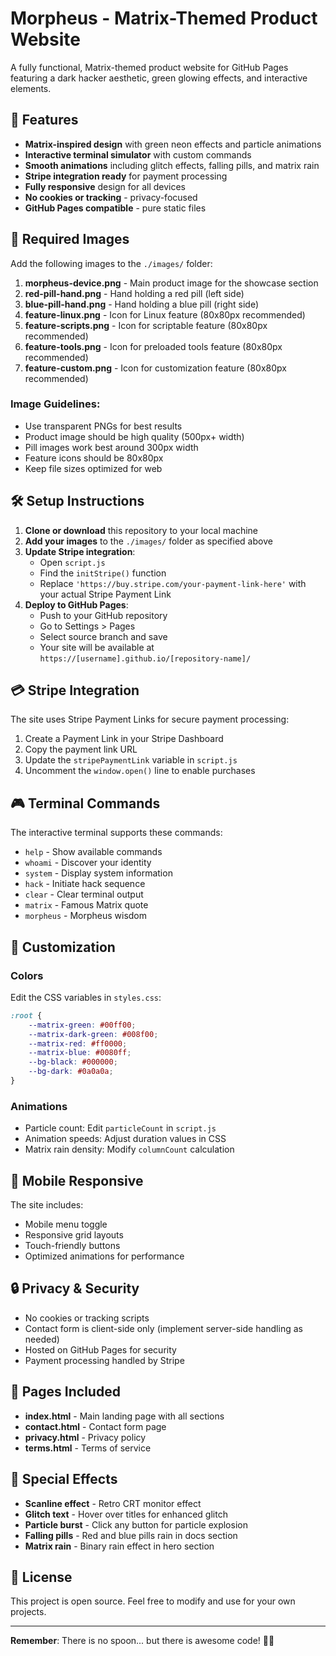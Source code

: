 # Morpheus - Matrix-Themed Product Website

A fully functional, Matrix-themed product website for GitHub Pages featuring a dark hacker aesthetic, green glowing effects, and interactive elements.

## 🚀 Features

- **Matrix-inspired design** with green neon effects and particle animations
- **Interactive terminal simulator** with custom commands
- **Smooth animations** including glitch effects, falling pills, and matrix rain
- **Stripe integration ready** for payment processing
- **Fully responsive** design for all devices
- **No cookies or tracking** - privacy-focused
- **GitHub Pages compatible** - pure static files

## 📁 Required Images

Add the following images to the `./images/` folder:

1. **morpheus-device.png** - Main product image for the showcase section
2. **red-pill-hand.png** - Hand holding a red pill (left side)
3. **blue-pill-hand.png** - Hand holding a blue pill (right side)
4. **feature-linux.png** - Icon for Linux feature (80x80px recommended)
5. **feature-scripts.png** - Icon for scriptable feature (80x80px recommended)
6. **feature-tools.png** - Icon for preloaded tools feature (80x80px recommended)
7. **feature-custom.png** - Icon for customization feature (80x80px recommended)

### Image Guidelines:
- Use transparent PNGs for best results
- Product image should be high quality (500px+ width)
- Pill images work best around 300px width
- Feature icons should be 80x80px
- Keep file sizes optimized for web

## 🛠️ Setup Instructions

1. **Clone or download** this repository to your local machine
2. **Add your images** to the `./images/` folder as specified above
3. **Update Stripe integration**:
   - Open `script.js`
   - Find the `initStripe()` function
   - Replace `'https://buy.stripe.com/your-payment-link-here'` with your actual Stripe Payment Link
4. **Deploy to GitHub Pages**:
   - Push to your GitHub repository
   - Go to Settings > Pages
   - Select source branch and save
   - Your site will be available at `https://[username].github.io/[repository-name]/`

## 💳 Stripe Integration

The site uses Stripe Payment Links for secure payment processing:

1. Create a Payment Link in your Stripe Dashboard
2. Copy the payment link URL
3. Update the `stripePaymentLink` variable in `script.js`
4. Uncomment the `window.open()` line to enable purchases

## 🎮 Terminal Commands

The interactive terminal supports these commands:
- `help` - Show available commands
- `whoami` - Discover your identity
- `system` - Display system information
- `hack` - Initiate hack sequence
- `clear` - Clear terminal output
- `matrix` - Famous Matrix quote
- `morpheus` - Morpheus wisdom

## 🎨 Customization

### Colors
Edit the CSS variables in `styles.css`:
```css
:root {
    --matrix-green: #00ff00;
    --matrix-dark-green: #008f00;
    --matrix-red: #ff0000;
    --matrix-blue: #0080ff;
    --bg-black: #000000;
    --bg-dark: #0a0a0a;
}
```

### Animations
- Particle count: Edit `particleCount` in `script.js`
- Animation speeds: Adjust duration values in CSS
- Matrix rain density: Modify `columnCount` calculation

## 📱 Mobile Responsive

The site includes:
- Mobile menu toggle
- Responsive grid layouts
- Touch-friendly buttons
- Optimized animations for performance

## 🔒 Privacy & Security

- No cookies or tracking scripts
- Contact form is client-side only (implement server-side handling as needed)
- Hosted on GitHub Pages for security
- Payment processing handled by Stripe

## 📄 Pages Included

- **index.html** - Main landing page with all sections
- **contact.html** - Contact form page
- **privacy.html** - Privacy policy
- **terms.html** - Terms of service

## 🌟 Special Effects

- **Scanline effect** - Retro CRT monitor effect
- **Glitch text** - Hover over titles for enhanced glitch
- **Particle burst** - Click any button for particle explosion
- **Falling pills** - Red and blue pills rain in docs section
- **Matrix rain** - Binary rain effect in hero section

## 📝 License

This project is open source. Feel free to modify and use for your own projects.

---

**Remember**: There is no spoon... but there is awesome code! 🥄✨
